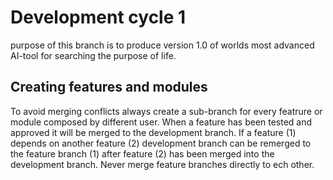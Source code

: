 # Development cycle 1
purpose of this branch is to produce version 1.0 of worlds most advanced AI-tool for searching the purpose of life.

## Creating features and modules
To avoid merging conflicts always create a sub-branch for every featrure or module composed by different user. When a feature has been
tested and approved it will be merged to the development branch. If a feature (1) depends on another feature (2) development branch can be remerged 
to the feature branch (1) after feature (2) has been merged into the development branch. Never merge feature branches directly to ech other. 

